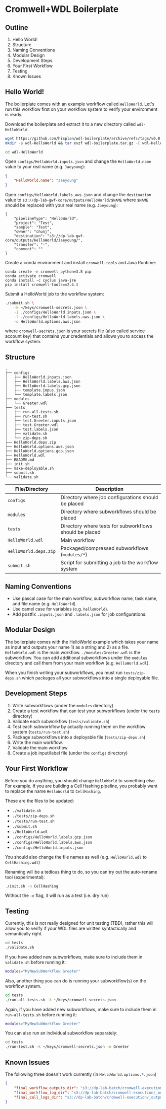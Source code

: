 # Cromwell+WDL Boilerplate

## Outline

1. Hello World!
1. Structure
1. Naming Conventions
1. Modular Design
1. Development Steps
1. Your First Workflow
1. Testing
1. Known Issues

## Hello World!

The boilerplate comes with an example workflow called `HelloWorld`. Let's run this workflow first on your workflow system to verify your environment is ready.

Download the boilerplate and extract it to a new directory called `wdl-HelloWorld`:

```bash
wget https://github.com/hisplan/wdl-boilerplate/archive/refs/tags/v0.0.11.tar.gz -O wdl-boilerplate.tar.gz
mkdir -p wdl-HelloWorld && tar xvzf wdl-boilerplate.tar.gz -C wdl-HelloWorld --strip-components 1
```

```bash
cd wdl-HelloWorld
```

Open `configs/HelloWorld.inputs.json` and change the `HelloWorld.name` value to your real name (e.g. `Jaeyoung`):

```json
{
    "HelloWorld.name": "Jaeyoung"
}
```

Open `configs/HelloWorld.labels.aws.json` and change the `destination` value to `s3://dp-lab-gwf-core/outputs/HelloWorld/$NAME` where `$NAME` should be replaced with your real name (e.g. `Jaeyoung`):

```
{
    "pipelineType": "HelloWorld",
    "project": "Test",
    "sample": "Test",
    "owner": "chunj",
    "destination": "s3://dp-lab-gwf-core/outputs/HelloWorld/Jaeyoung/",
    "transfer": "-",
    "comment": ""
}
```

Create a conda environment and install `cromwell-tools` and Java Runtime:

```
conda create -n cromwell python=3.8 pip
conda activate cromwell
conda install -c cyclus java-jre
pip install cromwell-tools==2.4.1
```

Submit a HelloWorld job to the workflow system:

```bash
./submit.sh \
    -k ~/keys/cromwell-secrets.json \
    -i ./configs/HelloWorld.inputs.json \
    -l ./configs/HelloWorld.labels.aws.json \
    -o HelloWorld.options.aws.json
```

where `cromwell-secrets.json` is your secrets file (also called service account key) that contains your credentials and allows you to access the workflow system.

## Structure

```
.
├── configs
│   ├── HelloWorld.inputs.json
│   ├── HelloWorld.labels.aws.json
│   ├── HelloWorld.labels.gcp.json
│   ├── template.inpus.json
│   └── template.labels.json
├── modules
│   └── Greeter.wdl
├── tests
│   ├── run-all-tests.sh
│   ├── run-test.sh
│   ├── test.Greeter.inputs.json
│   ├── test.Greeter.wdl
│   ├── test.labels.json
│   ├── validate.sh
│   └── zip-deps.sh
├── HelloWorld.deps.zip
├── HelloWorld.options.aws.json
├── HelloWorld.options.gcp.json
├── HelloWorld.wdl
├── README.md
├── init.sh
├── make-deployable.sh
├── submit.sh
└── validate.sh
```

File/Directory         | Description
---------------------- | -------------------------------------------------------------
`configs`              | Directory where job configurations should be placed
`modules`              | Directory where subworkflows should be placed
`tests`                | Directory where tests for subworkflows should be placed
`HelloWorld.wdl`       | Main workflow
`HelloWorld.deps.zip`  | Packaged/compressed subworkflows (`modules/*`)
`submit.sh`            | Script for submitting a job to the workflow system

## Naming Conventions

- Use pascal case for the main workflow, subworkflow name, task name, and file name (e.g. `HelloWorld`).
- Use camel case for variables (e.g. `helloWorld`).
- Add postfix `.inputs.json` and `.labels.json` for job configurations.

## Modular Design

The boilerplate comes with the HelloWorld example which takes your name as input and outputs your name 1) as a string and 2) as a file. `HelloWorld.wdl` is the main workflow. `./modules/Greeter.wdl` is the subworkflow. You can add additional subworkflows under the `modules` directory and call them from your main workflow (e.g. `HelloWorld.wdl`).

When you finish writing your subworkflows, you must run `tests/zip-deps.sh` which packages all your subworkflows into a single deployable file.

## Development Steps

1. Write subworkflows (under the `modules` directory)
1. Create a test workflow that can test your subworkflows (under the `tests` directory)
1. Validate each subworkflow (`tests/validate.sh`)
1. Test each subworkflow by actually running them on the workflow system (`tests/run-test.sh`)
1. Package subworkflows into a deployable file (`tests/zip-deps.sh`)
1. Write the main workflow.
1. Validate the main workflow.
1. Create a job input/label file (under the `configs` directory)

## Your First Workflow

Before you do anything, you should change `HelloWorld` to something else. For example, if you are building a Cell Hashing pipeline, you probably want to replace the name `HelloWorld` to `CellHashing`.

These are the files to be updated:

- `./validate.sh`
- `./tests/zip-deps.sh`
- `./tests/run-test.sh`
- `./submit.sh`
- `./HelloWorld.wdl`
- `./configs/HelloWorld.labels.gcp.json`
- `./configs/HelloWorld.labels.aws.json`
- `./configs/HelloWorld.inputs.json`

You should also change the file names as well (e.g. `HelloWorld.wdl` to `CellHashing.wdl`)

Renaming will be a tedious thing to do, so you can try out the auto-rename tool (experimental):

```bash
./init.sh -n CellHashing
```

Without the `-e` flag, it will run as a test (i.e. dry run)

## Testing

Currently, this is not really designed for unit testing (TBD), rather this will allow you to verify if your WDL files are written syntactically and semantically right.

```bash
cd tests
./validate.sh
```

If you have added new subworkflows, make sure to include them in `validate.sh` before running it:

```bash
modules="MyNewSubWorkflow Greeter"
```

Also, another thing you can do is running your subworkflow(s) on the workflow system.

```bash
cd tests
./run-all-tests.sh -k ~/keys/cromwell-secrets.json
```

Again, if you have added new subworkflows, make sure to include them in `run-all-tests.sh` before running it:

```bash
modules="MyNewSubWorkflow Greeter"
```

You can also run an individual subworkflow separately:

```bash
cd tests
./run-test.sh -k ~/keys/cromwell-secrets.json -m Greeter
```

## Known Issues

The following three doesn't work currently (in `HelloWorld.options.*.json`)

```json
{
    "final_workflow_outputs_dir": "s3://dp-lab-batch/cromwell-execution/_outputs/HelloWorld/results",
    "final_workflow_log_dir": "s3://dp-lab-batch/cromwell-execution/_outputs/HelloWorld/workflow-logs",
    "final_call_logs_dir": "s3://dp-lab-batch/cromwell-execution/_outputs/HelloWorld/call-logs"
}
```
